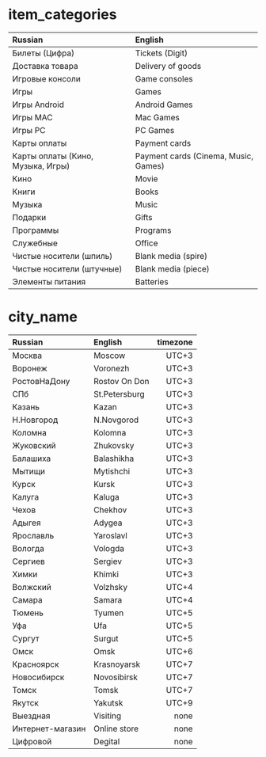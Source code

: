 # item_categories
|Russian|English|
|:--|:--|
|Билеты (Цифра) |Tickets (Digit)
|Доставка товара|Delivery of goods
|Игровые консоли|Game consoles
|Игры|Games|
|Игры Android|Android Games|
|Игры MAC|Mac Games|
|Игры PC|PC Games|
|Карты оплаты|Payment cards|
|Карты оплаты (Кино, Музыка, Игры)|Payment cards (Cinema, Music, Games)|
|Кино|Movie|
|Книги|Books|
|Музыка|Music|
|Подарки|Gifts|
|Программы|Programs|
|Служебные|Office|
|Чистые носители (шпиль)|Blank media (spire)|
|Чистые носители (штучные)|Blank media (piece)|
|Элементы питания|Batteries|

# city_name
|Russian|English|timezone|
|:--|:--|--:|
|Москва|Moscow|UTC+3|
|Воронеж|Voronezh|UTC+3|
|РостовНаДону|Rostov On Don|UTC+3|
|СПб|St.Petersburg|UTC+3|
|Казань|Kazan|UTC+3|
|Н.Новгород|N.Novgorod|UTC+3|
|Коломна|Kolomna|UTC+3|
|Жуковский|Zhukovsky|UTC+3|
|Балашиха|Balashikha|UTC+3|
|Мытищи|Mytishchi|UTC+3|
|Курск|Kursk|UTC+3|
|Калуга|Kaluga|UTC+3|
|Чехов|Chekhov|UTC+3|
|Адыгея|Adygea|UTC+3|
|Ярославль|Yaroslavl|UTC+3|
|Вологда|Vologda|UTC+3|
|Сергиев|Sergiev|UTC+3|
|Химки|Khimki|UTC+3|
|Волжский|Volzhsky|UTC+4|
|Самара|Samara|UTC+4|
|Тюмень|Tyumen|UTC+5|
|Уфа|Ufa|UTC+5|
|Сургут|Surgut|UTC+5|
|Омск|Omsk|UTC+6|
|Красноярск|Krasnoyarsk|UTC+7|
|Новосибирск|Novosibirsk|UTC+7|
|Томск|Tomsk|UTC+7|
|Якутск|Yakutsk|UTC+9|
|Выездная|Visiting|none|
|Интернет-магазин|Online store|none|
|Цифровой|Degital|none|